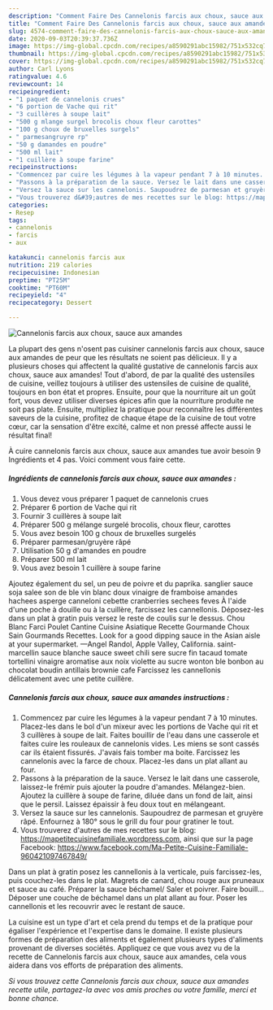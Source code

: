 ```yaml
---
description: "Comment Faire Des Cannelonis farcis aux choux, sauce aux amandes"
title: "Comment Faire Des Cannelonis farcis aux choux, sauce aux amandes"
slug: 4574-comment-faire-des-cannelonis-farcis-aux-choux-sauce-aux-amandes
date: 2020-09-03T20:39:37.736Z
image: https://img-global.cpcdn.com/recipes/a8590291abc15982/751x532cq70/cannelonis-farcis-aux-choux-sauce-aux-amandes-photo-principale-de-la-recette.jpg
thumbnail: https://img-global.cpcdn.com/recipes/a8590291abc15982/751x532cq70/cannelonis-farcis-aux-choux-sauce-aux-amandes-photo-principale-de-la-recette.jpg
cover: https://img-global.cpcdn.com/recipes/a8590291abc15982/751x532cq70/cannelonis-farcis-aux-choux-sauce-aux-amandes-photo-principale-de-la-recette.jpg
author: Carl Lyons
ratingvalue: 4.6
reviewcount: 14
recipeingredient:
- "1 paquet de cannelonis crues"
- "6 portion de Vache qui rit"
- "3 cuillères à soupe lait"
- "500 g mlange surgel brocolis choux fleur carottes"
- "100 g choux de bruxelles surgels"
- " parmesangruyre rp"
- "50 g damandes en poudre"
- "500 ml lait"
- "1 cuillère à soupe farine"
recipeinstructions:
- "Commencez par cuire les légumes à la vapeur pendant 7 à 10 minutes. Placez-les dans le bol d&#39;un mixeur avec les portions de Vache qui rit et 3 cuillères à soupe de lait. Faites bouillir de l&#39;eau dans une casserole et faites cuire les rouleaux de cannelonis vides. Les miens se sont cassés car ils étaient fissurés. J&#39;avais fais tomber ma boite. Farcissez les cannelonis avec la farce de choux. Placez-les dans un plat allant au four."
- "Passons à la préparation de la sauce. Versez le lait dans une casserole, laissez-le frémir puis ajouter la poudre d&#39;amandes. Mélangez-bien. Ajoutez la cuillère à soupe de farine, diluée dans un fond de lait, ainsi que le persil. Laissez épaissir à feu doux tout en mélangeant."
- "Versez la sauce sur les cannelonis. Saupoudrez de parmesan et gruyère râpé. Enfournez à 180° sous le grill du four pour gratiner le tout."
- "Vous trouverez d&#39;autres de mes recettes sur le blog: https://mapetitecuisinefamiliale.wordpress.com, ainsi que sur la page Facebook: https://www.facebook.com/Ma-Petite-Cuisine-Familiale-960421097467849/"
categories:
- Resep
tags:
- cannelonis
- farcis
- aux

katakunci: cannelonis farcis aux 
nutrition: 219 calories
recipecuisine: Indonesian
preptime: "PT25M"
cooktime: "PT60M"
recipeyield: "4"
recipecategory: Dessert

---
```



![Cannelonis farcis aux choux, sauce aux amandes](https://img-global.cpcdn.com/recipes/a8590291abc15982/751x532cq70/cannelonis-farcis-aux-choux-sauce-aux-amandes-photo-principale-de-la-recette.jpg)

La plupart des gens n'osent pas cuisiner cannelonis farcis aux choux, sauce aux amandes de peur que les résultats ne soient pas délicieux. Il y a plusieurs choses qui affectent la qualité gustative de cannelonis farcis aux choux, sauce aux amandes! Tout d'abord, de par la qualité des ustensiles de cuisine, veillez toujours à utiliser des ustensiles de cuisine de qualité, toujours en bon état et propres. Ensuite, pour que la nourriture ait un goût fort, vous devez utiliser diverses épices afin que la nourriture produite ne soit pas plate. Ensuite, multipliez la pratique pour reconnaître les différentes saveurs de la cuisine, profitez de chaque étape de la cuisine de tout votre cœur, car la sensation d'être excité, calme et non pressé affecte aussi le résultat final!

<!--inarticleads1-->

À cuire cannelonis farcis aux choux, sauce aux amandes tue avoir besoin 9 Ingrédients et 4 pas. Voici comment vous faire cette.

##### Ingrédients de cannelonis farcis aux choux, sauce aux amandes :

1. Vous devez vous préparer 1 paquet de cannelonis crues
1. Préparer 6 portion de Vache qui rit
1. Fournir 3 cuillères à soupe lait
1. Préparer 500 g mélange surgelé brocolis, choux fleur, carottes
1. Vous avez besoin 100 g choux de bruxelles surgelés
1. Préparer  parmesan/gruyère râpé
1. Utilisation 50 g d&#39;amandes en poudre
1. Préparer 500 ml lait
1. Vous avez besoin 1 cuillère à soupe farine


Ajoutez également du sel, un peu de poivre et du paprika. sanglier sauce soja salee son de ble vin blanc doux vinaigre de framboise amandes hachees asperge canneloni cebette cranberries sechees feves À l&#39;aide d&#39;une poche à douille ou à la cuillère, farcissez les cannellonis. Déposez-les dans un plat à gratin puis versez le reste de coulis sur le dessus. Chou Blanc Farci Poulet Cantine Cuisine Asiatique Recette Gourmande Choux Sain Gourmands Recettes. Look for a good dipping sauce in the Asian aisle at your supermarket. —Angel Randol, Apple Valley, California. saint-marcellin sauce blanche sauce sweet chili sere sucre fin tacaud tomate tortellini vinaigre aromatise aux noix violette au sucre wonton ble bonbon au chocolat boudin antillais brownie cafe Farcissez les cannellonis délicatement avec une petite cuillère. 

<!--inarticleads2-->

##### Cannelonis farcis aux choux, sauce aux amandes instructions :

1. Commencez par cuire les légumes à la vapeur pendant 7 à 10 minutes. Placez-les dans le bol d&#39;un mixeur avec les portions de Vache qui rit et 3 cuillères à soupe de lait. Faites bouillir de l&#39;eau dans une casserole et faites cuire les rouleaux de cannelonis vides. Les miens se sont cassés car ils étaient fissurés. J&#39;avais fais tomber ma boite. Farcissez les cannelonis avec la farce de choux. Placez-les dans un plat allant au four.
1. Passons à la préparation de la sauce. Versez le lait dans une casserole, laissez-le frémir puis ajouter la poudre d&#39;amandes. Mélangez-bien. Ajoutez la cuillère à soupe de farine, diluée dans un fond de lait, ainsi que le persil. Laissez épaissir à feu doux tout en mélangeant.
1. Versez la sauce sur les cannelonis. Saupoudrez de parmesan et gruyère râpé. Enfournez à 180° sous le grill du four pour gratiner le tout.
1. Vous trouverez d&#39;autres de mes recettes sur le blog: https://mapetitecuisinefamiliale.wordpress.com, ainsi que sur la page Facebook: https://www.facebook.com/Ma-Petite-Cuisine-Familiale-960421097467849/


Dans un plat à gratin posez les cannellonis à la verticale, puis farcissez-les, puis couchez-les dans le plat. Magrets de canard, chou rouge aux pruneaux et sauce au café. Préparer la sauce béchamel/ Saler et poivrer. Faire bouill… Déposer une couche de béchamel dans un plat allant au four. Poser les cannellonis et les recouvrir avec le restant de sauce. 

<!--inarticleads1-->

<p>
La cuisine est un type d'art et cela prend du temps et de la pratique pour égaliser l'expérience et l'expertise dans le domaine. Il existe plusieurs formes de préparation des aliments et également plusieurs types d'aliments provenant de diverses sociétés. Appliquez ce que vous avez vu de la recette de Cannelonis farcis aux choux, sauce aux amandes, cela vous aidera dans vos efforts de préparation des aliments.
</p>

<p>
<i>Si vous trouvez cette Cannelonis farcis aux choux, sauce aux amandes recette utile, partagez-la avec vos amis proches ou votre famille, merci et bonne chance.</i>
</p>
